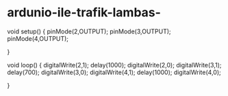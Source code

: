 # ardunio-ile-trafik-lambas-
void setup() {
 pinMode(2,OUTPUT);
 pinMode(3,OUTPUT);
 pinMode(4,OUTPUT);

}

void loop() {
  digitalWrite(2,1);
  delay(1000);
  digitalWrite(2,0);
  digitalWrite(3,1);
  delay(700);
  digitalWrite(3,0);
  digitalWrite(4,1);
  delay(1000);
  digitalWrite(4,0);


 

}
